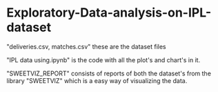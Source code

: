 # Exploratory-Data-analysis-on-IPL-dataset

"deliveries.csv, matches.csv" these are the dataset files

"IPL data using.ipynb" is the code with all the plot's and chart's in it.

"SWEETVIZ_REPORT" consists of reports of both the dataset's from the library "SWEETVIZ" which is a easy way of visualizing the data.
